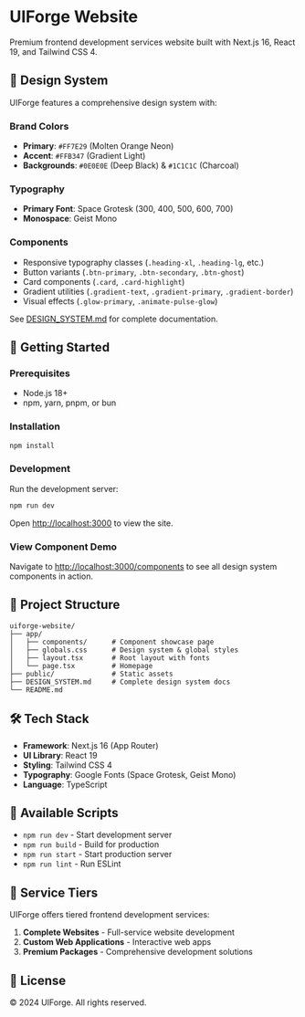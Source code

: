 # UIForge Website

Premium frontend development services website built with Next.js 16, React 19, and Tailwind CSS 4.

## 🎨 Design System

UIForge features a comprehensive design system with:

### Brand Colors
- **Primary**: `#FF7E29` (Molten Orange Neon)
- **Accent**: `#FFB347` (Gradient Light)
- **Backgrounds**: `#0E0E0E` (Deep Black) & `#1C1C1C` (Charcoal)

### Typography
- **Primary Font**: Space Grotesk (300, 400, 500, 600, 700)
- **Monospace**: Geist Mono

### Components
- Responsive typography classes (`.heading-xl`, `.heading-lg`, etc.)
- Button variants (`.btn-primary`, `.btn-secondary`, `.btn-ghost`)
- Card components (`.card`, `.card-highlight`)
- Gradient utilities (`.gradient-text`, `.gradient-primary`, `.gradient-border`)
- Visual effects (`.glow-primary`, `.animate-pulse-glow`)

See [DESIGN_SYSTEM.md](./DESIGN_SYSTEM.md) for complete documentation.

## 🚀 Getting Started

### Prerequisites
- Node.js 18+ 
- npm, yarn, pnpm, or bun

### Installation

```bash
npm install
```

### Development

Run the development server:

```bash
npm run dev
```

Open [http://localhost:3000](http://localhost:3000) to view the site.

### View Component Demo

Navigate to [http://localhost:3000/components](http://localhost:3000/components) to see all design system components in action.

## 📁 Project Structure

```
uiforge-website/
├── app/
│   ├── components/      # Component showcase page
│   ├── globals.css      # Design system & global styles
│   ├── layout.tsx       # Root layout with fonts
│   └── page.tsx         # Homepage
├── public/              # Static assets
├── DESIGN_SYSTEM.md     # Complete design system docs
└── README.md
```

## 🛠️ Tech Stack

- **Framework**: Next.js 16 (App Router)
- **UI Library**: React 19
- **Styling**: Tailwind CSS 4
- **Typography**: Google Fonts (Space Grotesk, Geist Mono)
- **Language**: TypeScript

## 📝 Available Scripts

- `npm run dev` - Start development server
- `npm run build` - Build for production
- `npm run start` - Start production server
- `npm run lint` - Run ESLint

## 🎯 Service Tiers

UIForge offers tiered frontend development services:

1. **Complete Websites** - Full-service website development
2. **Custom Web Applications** - Interactive web apps
3. **Premium Packages** - Comprehensive development solutions

## 📄 License

© 2024 UIForge. All rights reserved.
